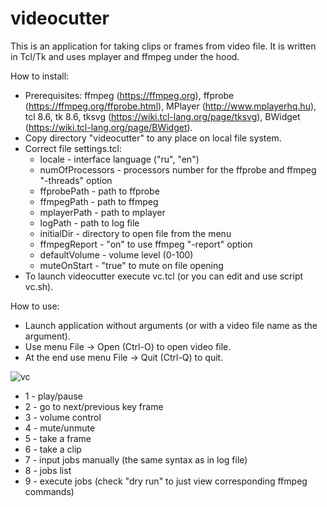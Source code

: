 # videocutter
This is an application for taking clips or frames from video file. It is written in Tcl/Tk and uses mplayer and ffmpeg under the hood.

How to install:
* Prerequisites: ffmpeg (https://ffmpeg.org), ffprobe (https://ffmpeg.org/ffprobe.html), MPlayer (http://www.mplayerhq.hu), tcl 8.6, tk 8.6, tksvg (https://wiki.tcl-lang.org/page/tksvg), BWidget (https://wiki.tcl-lang.org/page/BWidget).
* Copy directory "videocutter" to any place on local file system.
* Correct file settings.tcl:
  * locale - interface language ("ru", "en")
  * numOfProcessors - processors number for the ffprobe and ffmpeg "-threads" option
  * ffprobePath - path to ffprobe
  * ffmpegPath - path to ffmpeg
  * mplayerPath - path to mplayer
  * logPath - path to log file
  * initialDir - directory to open file from the menu
  * ffmpegReport - "on" to use ffmpeg "-report" option
  * defaultVolume - volume level (0-100)
  * muteOnStart - "true" to mute on file opening
* To launch videocutter execute vc.tcl (or you can edit and use script vc.sh).

How to use:
* Launch application without arguments (or with a video file name as the argument).
* Use menu File -> Open (Ctrl-O) to open video file.
* At the end use menu File -> Quit (Ctrl-Q) to quit.

![vc](https://user-images.githubusercontent.com/764089/226156443-a2a9e73f-037d-43c0-a8af-b0a20a6fcc2f.png)
* 1 - play/pause
* 2 - go to next/previous key frame
* 3 - volume control
* 4 - mute/unmute
* 5 - take a frame
* 6 - take a clip
* 7 - input jobs manually (the same syntax as in log file)
* 8 - jobs list
* 9 - execute jobs (check "dry run" to just view corresponding ffmpeg commands)

